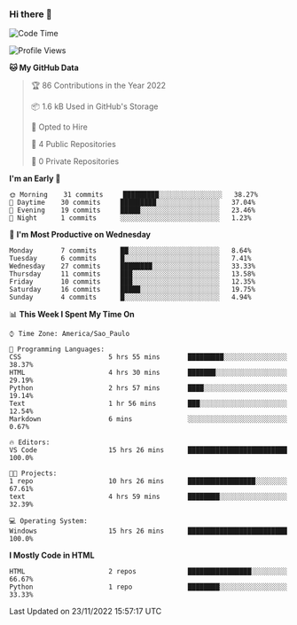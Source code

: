 ### Hi there 👋

<!--
**igabriel-gb/igabriel-gb** is a ✨ _special_ ✨ repository because its `README.md` (this file) appears on your GitHub profile.

Here are some ideas to get you started:

- 🔭 I’m currently working on ...
- 🌱 I’m currently learning ...
- 👯 I’m looking to collaborate on ...
- 🤔 I’m looking for help with ...
- 💬 Ask me about ...
- 📫 How to reach me: ...
- 😄 Pronouns: ...
- ⚡ Fun fact: ...
-->

<!--START_SECTION:waka-->
![Code Time](http://img.shields.io/badge/Code%20Time-27%20hrs%2015%20mins-blue)

![Profile Views](http://img.shields.io/badge/Profile%20Views-49-blue)

**🐱 My GitHub Data** 

> 🏆 86 Contributions in the Year 2022
 > 
> 📦 1.6 kB Used in GitHub's Storage 
 > 
> 💼 Opted to Hire
 > 
> 📜 4 Public Repositories 
 > 
> 🔑 0 Private Repositories  
 > 
**I'm an Early 🐤** 

```text
🌞 Morning    31 commits     █████████░░░░░░░░░░░░░░░░   38.27% 
🌇 Daytime    30 commits     █████████░░░░░░░░░░░░░░░░   37.04% 
🌃 Evening    19 commits     █████░░░░░░░░░░░░░░░░░░░░   23.46% 
🌙 Night      1 commits      ░░░░░░░░░░░░░░░░░░░░░░░░░   1.23%

```
📅 **I'm Most Productive on Wednesday** 

```text
Monday       7 commits      ██░░░░░░░░░░░░░░░░░░░░░░░   8.64% 
Tuesday      6 commits      █░░░░░░░░░░░░░░░░░░░░░░░░   7.41% 
Wednesday    27 commits     ████████░░░░░░░░░░░░░░░░░   33.33% 
Thursday     11 commits     ███░░░░░░░░░░░░░░░░░░░░░░   13.58% 
Friday       10 commits     ███░░░░░░░░░░░░░░░░░░░░░░   12.35% 
Saturday     16 commits     █████░░░░░░░░░░░░░░░░░░░░   19.75% 
Sunday       4 commits      █░░░░░░░░░░░░░░░░░░░░░░░░   4.94%

```


📊 **This Week I Spent My Time On** 

```text
⌚︎ Time Zone: America/Sao_Paulo

💬 Programming Languages: 
CSS                      5 hrs 55 mins       █████████░░░░░░░░░░░░░░░░   38.37% 
HTML                     4 hrs 30 mins       ███████░░░░░░░░░░░░░░░░░░   29.19% 
Python                   2 hrs 57 mins       ████░░░░░░░░░░░░░░░░░░░░░   19.14% 
Text                     1 hr 56 mins        ███░░░░░░░░░░░░░░░░░░░░░░   12.54% 
Markdown                 6 mins              ░░░░░░░░░░░░░░░░░░░░░░░░░   0.67%

🔥 Editors: 
VS Code                  15 hrs 26 mins      █████████████████████████   100.0%

🐱‍💻 Projects: 
1 repo                   10 hrs 26 mins      █████████████████░░░░░░░░   67.61% 
text                     4 hrs 59 mins       ████████░░░░░░░░░░░░░░░░░   32.39%

💻 Operating System: 
Windows                  15 hrs 26 mins      █████████████████████████   100.0%

```

**I Mostly Code in HTML** 

```text
HTML                     2 repos             ████████████████░░░░░░░░░   66.67% 
Python                   1 repo              ████████░░░░░░░░░░░░░░░░░   33.33%

```



 Last Updated on 23/11/2022 15:57:17 UTC
<!--END_SECTION:waka-->
